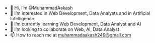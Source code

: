 - 👋 Hi, I’m @MuhammadAakash
- 👀 I’m interested in Web Development, Data Analysts and in  Artificial Intelligence  
- 🌱 I’m currently learning Web Development, Data Analyst and AI
- 💞️ I’m looking to collaborate on Web, AI, Data Analyst
- 📫 How to reach me at muhammadaakash249@gmail.com

<!---
MuhammadAakash/MuhammadAakash is a ✨ special ✨ repository because its `README.md` (this file) appears on your GitHub profile.
You can click the Preview link to take a look at your changes.
--->
